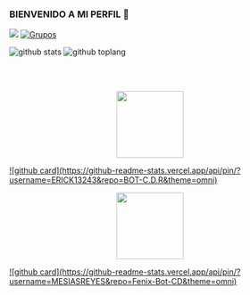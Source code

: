 ### BIENVENIDO A MI PERFIL 👋

<a href="https://wa.me/17206231358" target="blank"><img src="https://img.shields.io/badge/Creador-33FF00?style=for-the-badge&logo=whatsapp&logoColor=red" /></a>
[![Grupos](https://img.shields.io/badge/Grupo-33FF00?style=for-the-badge&logo=whatsapp&logoColor=red)](https://chat.whatsapp.com/Bi2Oql7vCjVJf2sFAZOzNi) 

![github stats](https://github-readme-stats.vercel.app/api?username=MESIASREYES&show_icons=true&theme=chartreuse-dark)
![github toplang](https://github-readme-stats.vercel.app/api/top-langs/?username=MESIASREYES&layout=compact&theme=chartreuse-dark)

<br><br>
</a>
<p align="center"> 
<a href="https://github.com/ERICK13243/BOT-C.D.R"><img src="http://readme-typing-svg.herokuapp.com?font=mono&size=13&duration=8000&color=[00FF00]&center=falso&vCenter=falso&lines=𝑴𝑰𝑺++𝑷𝑹𝑶𝒀𝑬𝑪𝑻𝑶𝑺" height="120px"></a> 
</p>
<a href="[https://github.com/ERICK13243/BOT-C.D.R]">![github card](https://github-readme-stats.vercel.app/api/pin/?username=ERICK13243&repo=BOT-C.D.R&theme=omni)</a>

<p align="center"> 
<a href="https://github.com/ERICK13243/BOT-C.D.R"><img src="http://readme-typing-svg.herokuapp.com?font=mono&size=13&duration=8000&color=[00FF00]&center=falso&vCenter=falso&lines=COLABORADOR" height="120px"></a> 
</p>
<a href="https://github.com/MESIASREYES/Fenix-Bot-CD">![github card](https://github-readme-stats.vercel.app/api/pin/?username=MESIASREYES&repo=Fenix-Bot-CD&theme=omni)</a>
